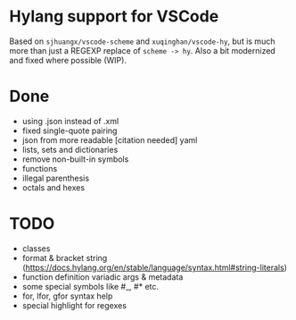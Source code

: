 # Hylang support for VSCode
Based on `sjhuangx/vscode-scheme` and `xuqinghan/vscode-hy`, but is much more than just a REGEXP replace of `scheme -> hy`.
Also a bit modernized and fixed where possible (WIP).

# Done
- using .json instead of .xml
- fixed single-quote pairing
- json from more readable [citation needed] yaml
- lists, sets and dictionaries
- remove non-built-in symbols
- functions
- illegal parenthesis
- octals and hexes

# TODO
- classes
- format & bracket string (https://docs.hylang.org/en/stable/language/syntax.html#string-literals)
- function definition variadic args & metadata
- some special symbols like #_, #* etc.
- for, lfor, gfor syntax help
- special highlight for regexes
